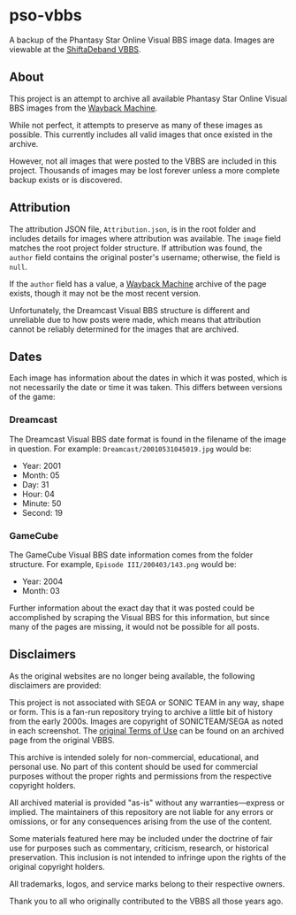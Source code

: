 # pso-vbbs

A backup of the Phantasy Star Online Visual BBS image data. Images are viewable at the [ShiftaDeband VBBS](https://shiftadeband.com/vbbs/).

## About

This project is an attempt to archive all available Phantasy Star Online Visual BBS images from the [Wayback Machine](https://web.archive.org/).

While not perfect, it attempts to preserve as many of these images as possible. This currently includes all valid images that once existed in the archive.

However, not all images that were posted to the VBBS are included in this project. Thousands of images may be lost forever unless a more complete backup exists or is discovered.

## Attribution

The attribution JSON file, `Attribution.json`, is in the root folder and includes details for images where attribution was available. The `image` field matches the root project folder structure. If attribution was found, the `author` field contains the original poster's username; otherwise, the field is `null`.

If the `author` field has a value, a [Wayback Machine](https://web.archive.org/) archive of the page exists, though it may not be the most recent version.

Unfortunately, the Dreamcast Visual BBS structure is different and unreliable due to how posts were made, which means that attribution cannot be reliably determined for the images that are archived.

## Dates

Each image has information about the dates in which it was posted, which is not necessarily the date or time it was taken. This differs between versions of the game:

### Dreamcast

The Dreamcast Visual BBS date format is found in the filename of the image in question. For example: `Dreamcast/20010531045019.jpg` would be:

- Year: 2001
- Month: 05
- Day: 31
- Hour: 04
- Minute: 50
- Second: 19

### GameCube

The GameCube Visual BBS date information comes from the folder structure. For example, `Episode III/200403/143.png` would be:

- Year: 2004
- Month: 03

Further information about the exact day that it was posted could be accomplished by scraping the Visual BBS for this information, but since many of the pages are missing, it would not be possible for all posts.

## Disclaimers

As the original websites are no longer being available, the following disclaimers are provided:

This project is not associated with SEGA or SONIC TEAM in any way, shape or form. This is a fan-run repository trying to archive a little bit of history from the early 2000s. Images are copyright of SONICTEAM/SEGA as noted in each screenshot. The [original Terms of Use](https://web.archive.org/web/20040619000922if_/http://www.sonicteam.com/pso/minhiro2/nb.html) can be found on an archived page from the original VBBS.

This archive is intended solely for non-commercial, educational, and personal use. No part of this content should be used for commercial purposes without the proper rights and permissions from the respective copyright holders.

All archived material is provided "as-is" without any warranties—express or implied. The maintainers of this repository are not liable for any errors or omissions, or for any consequences arising from the use of the content.

Some materials featured here may be included under the doctrine of fair use for purposes such as commentary, criticism, research, or historical preservation. This inclusion is not intended to infringe upon the rights of the original copyright holders.

All trademarks, logos, and service marks belong to their respective owners.

Thank you to all who originally contributed to the VBBS all those years ago.
